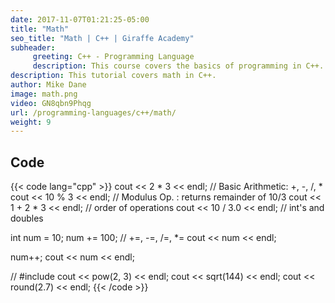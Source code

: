 ```yaml
---
date: 2017-11-07T01:21:25-05:00
title: "Math"
seo_title: "Math | C++ | Giraffe Academy"
subheader:
     greeting: C++ - Programming Language
     description: This course covers the basics of programming in C++. Work your way through the videos and we'll teach you everything you need to know to start your programming journey!
description: This tutorial covers math in C++.
author: Mike Dane
image: math.png
video: GN8qbn9Phqg
url: /programming-languages/c++/math/
weight: 9
---
```


## Code

{{< code lang="cpp" >}}
cout << 2 * 3 << endl;         // Basic Arithmetic: +, -, /, *
cout << 10 % 3 << endl;        // Modulus Op. : returns remainder of 10/3
cout << 1 + 2 * 3 << endl;     // order of operations
cout << 10 / 3.0 << endl;      // int's and doubles


int num = 10;
num += 100; // +=, -=, /=, *=
cout << num << endl;

num++;
cout << num << endl;

// #include <cmath>
cout << pow(2, 3) << endl;
cout << sqrt(144) << endl;
cout << round(2.7) << endl;
{{< /code >}}
